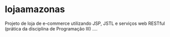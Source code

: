 # lojaamazonas
Projeto de loja de e-commerce utilizando JSP, JSTL e serviços web RESTful (prática da disciplina de Programação III)
....
